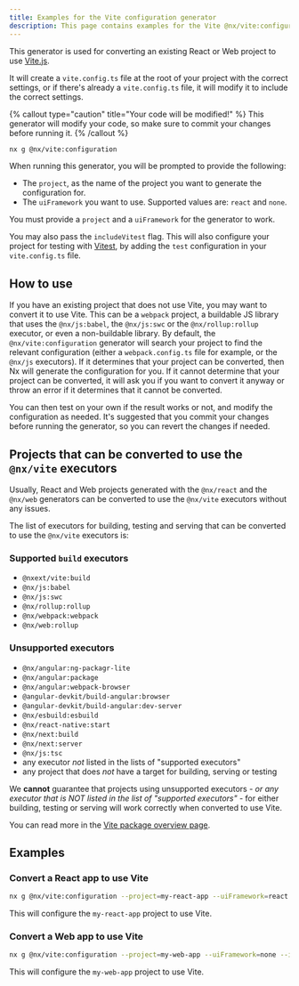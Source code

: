 ```yaml
---
title: Examples for the Vite configuration generator
description: This page contains examples for the Vite @nx/vite:configuration generator, which helps you set up Vite on your Nx workspace, or convert an existing project to use Vite.
---
```


This generator is used for converting an existing React or Web project to use [Vite.js](https://vitejs.dev/).

It will create a `vite.config.ts` file at the root of your project with the correct settings, or if there's already a `vite.config.ts` file, it will modify it to include the correct settings.

{% callout type="caution" title="Your code will be modified!" %}
This generator will modify your code, so make sure to commit your changes before running it.
{% /callout %}

```bash
nx g @nx/vite:configuration
```

When running this generator, you will be prompted to provide the following:

- The `project`, as the name of the project you want to generate the configuration for.
- The `uiFramework` you want to use. Supported values are: `react` and `none`.

You must provide a `project` and a `uiFramework` for the generator to work.

You may also pass the `includeVitest` flag. This will also configure your project for testing with [Vitest](https://vitest.dev/), by adding the `test` configuration in your `vite.config.ts` file.

## How to use

If you have an existing project that does not use Vite, you may want to convert it to use Vite. This can be a `webpack` project, a buildable JS library that uses the `@nx/js:babel`, the `@nx/js:swc` or the `@nx/rollup:rollup` executor, or even a non-buildable library.
By default, the `@nx/vite:configuration` generator will search your project to find the relevant configuration (either a `webpack.config.ts` file for example, or the `@nx/js` executors). If it determines that your project can be converted, then Nx will generate the configuration for you. If it cannot determine that your project can be converted, it will ask you if you want to convert it anyway or throw an error if it determines that it cannot be converted.

You can then test on your own if the result works or not, and modify the configuration as needed. It's suggested that you commit your changes before running the generator, so you can revert the changes if needed.

## Projects that can be converted to use the `@nx/vite` executors

Usually, React and Web projects generated with the `@nx/react` and the `@nx/web` generators can be converted to use the `@nx/vite` executors without any issues.

The list of executors for building, testing and serving that can be converted to use the `@nx/vite` executors is:

### Supported `build` executors

- `@nxext/vite:build`
- `@nx/js:babel`
- `@nx/js:swc`
- `@nx/rollup:rollup`
- `@nx/webpack:webpack`
- `@nx/web:rollup`

### Unsupported executors

- `@nx/angular:ng-packagr-lite`
- `@nx/angular:package`
- `@nx/angular:webpack-browser`
- `@angular-devkit/build-angular:browser`
- `@angular-devkit/build-angular:dev-server`
- `@nx/esbuild:esbuild`
- `@nx/react-native:start`
- `@nx/next:build`
- `@nx/next:server`
- `@nx/js:tsc`
- any executor _not_ listed in the lists of "supported executors"
- any project that does _not_ have a target for building, serving or testing

We **cannot** guarantee that projects using unsupported executors - _or any executor that is NOT listed in the list of "supported executors"_ - for either building, testing or serving will work correctly when converted to use Vite.

You can read more in the [Vite package overview page](/nx-api/vite).

## Examples

### Convert a React app to use Vite

```bash
nx g @nx/vite:configuration --project=my-react-app --uiFramework=react --includeVitest
```

This will configure the `my-react-app` project to use Vite.

### Convert a Web app to use Vite

```bash
nx g @nx/vite:configuration --project=my-web-app --uiFramework=none --includeVitest
```

This will configure the `my-web-app` project to use Vite.
